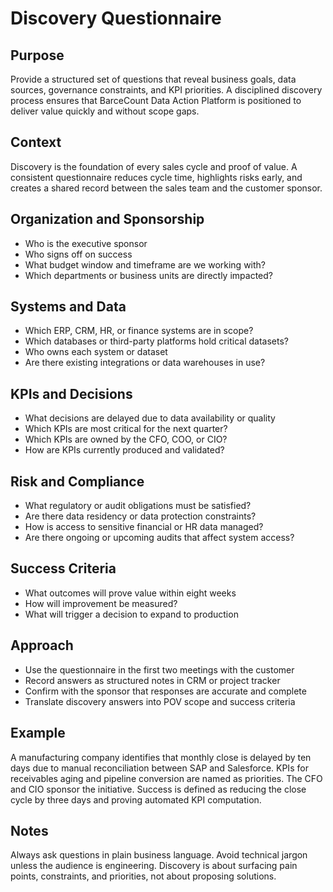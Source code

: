 # Discovery Questionnaire

## Purpose
Provide a structured set of questions that reveal business goals, data sources, governance constraints, and KPI priorities. A disciplined discovery process ensures that BarceCount Data Action Platform is positioned to deliver value quickly and without scope gaps.

## Context
Discovery is the foundation of every sales cycle and proof of value. A consistent questionnaire reduces cycle time, highlights risks early, and creates a shared record between the sales team and the customer sponsor.

## Organization and Sponsorship
- Who is the executive sponsor
- Who signs off on success
- What budget window and timeframe are we working with?
- Which departments or business units are directly impacted?

## Systems and Data
- Which ERP, CRM, HR, or finance systems are in scope?
- Which databases or third-party platforms hold critical datasets?
- Who owns each system or dataset
- Are there existing integrations or data warehouses in use?

## KPIs and Decisions
- What decisions are delayed due to data availability or quality
- Which KPIs are most critical for the next quarter?
- Which KPIs are owned by the CFO, COO, or CIO?
- How are KPIs currently produced and validated?

## Risk and Compliance
- What regulatory or audit obligations must be satisfied?
- Are there data residency or data protection constraints?
- How is access to sensitive financial or HR data managed?
- Are there ongoing or upcoming audits that affect system access?

## Success Criteria
- What outcomes will prove value within eight weeks
- How will improvement be measured?
- What will trigger a decision to expand to production

## Approach
- Use the questionnaire in the first two meetings with the customer
- Record answers as structured notes in CRM or project tracker
- Confirm with the sponsor that responses are accurate and complete
- Translate discovery answers into POV scope and success criteria

## Example
A manufacturing company identifies that monthly close is delayed by ten days due to manual reconciliation between SAP and Salesforce. KPIs for receivables aging and pipeline conversion are named as priorities. The CFO and CIO sponsor the initiative. Success is defined as reducing the close cycle by three days and proving automated KPI computation.

## Notes
Always ask questions in plain business language. Avoid technical jargon unless the audience is engineering. Discovery is about surfacing pain points, constraints, and priorities, not about proposing solutions.
